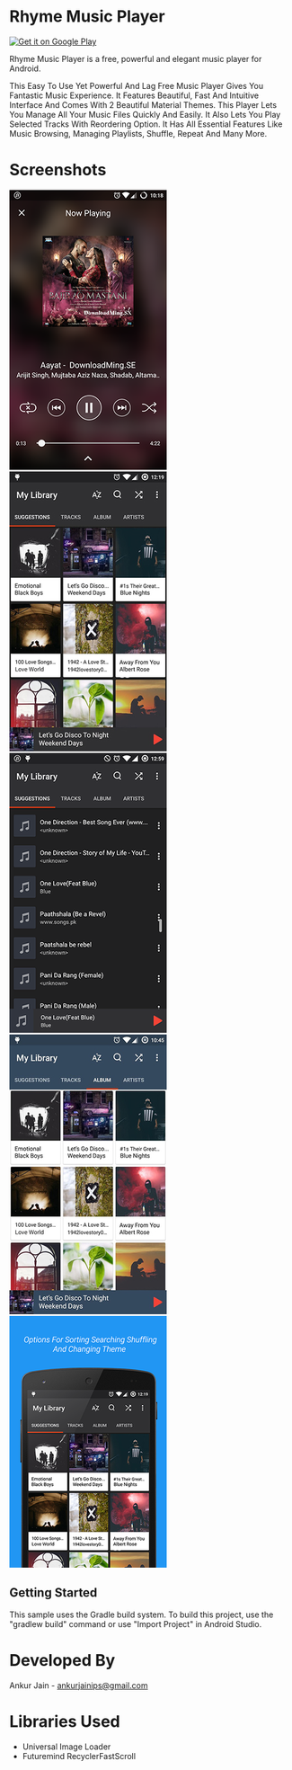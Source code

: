 # Rhyme Music Player

<a href="https://play.google.com/store/apps/details?id=mp.ajapps.musicplayerfree"><img alt="Get it on Google Play" src="https://play.google.com/intl/en_us/badges/images/generic/en-play-badge.png" height=50px/></a>

Rhyme Music Player is a free, powerful and elegant music player for Android.

This Easy To Use Yet Powerful And Lag Free Music Player Gives You Fantastic Music Experience. It Features Beautiful, Fast And Intuitive Interface And Comes With 2 Beautiful Material Themes. This Player Lets You Manage All Your Music Files Quickly And Easily. It Also Lets You Play Selected Tracks With Reordering Option. It Has All Essential Features Like Music Browsing, Managing Playlists, Shuffle, Repeat And Many More.


# Screenshots

![Phone](screenshot/5.png "Screenshot")
![Phone](screenshot/2.jpg "Screenshot")
![Phone](screenshot/1.png "Screenshot")
![Phone](screenshot/4.jpg "Screenshot")
![Phone](screenshot/3.png "Screenshot")

Getting Started
---------------

This sample uses the Gradle build system. To build this project, use the
"gradlew build" command or use "Import Project" in Android Studio.

Developed By
============
Ankur Jain - ankurjainips@gmail.com

Libraries Used
===========================
- Universal Image Loader
- Futuremind RecyclerFastScroll
